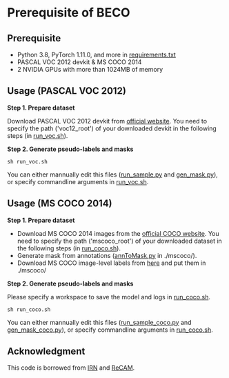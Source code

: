 # **Prerequisite of BECO**

## **Prerequisite**

- Python 3.8, PyTorch 1.11.0, and more in [requirements.txt](./requirements.txt) 
- PASCAL VOC 2012 devkit & MS COCO 2014   
- 2 NVIDIA GPUs with more than 1024MB of memory

## Usage (PASCAL VOC 2012)

**Step 1. Prepare dataset** 

Download PASCAL VOC 2012 devkit from [official website](http://host.robots.ox.ac.uk/pascal/VOC/voc2012/#devkit).
You need to specify the path ('voc12_root') of your downloaded devkit in the following steps (in [run_voc.sh](./run_voc.sh)). 

**Step 2. Generate pseudo-labels and masks** 

```
sh run_voc.sh
```
You can either mannually edit this files ([run_sample.py](./run_sample.py) and [gen_mask.py](./gen_mask.py)), or specify commandline arguments in [run_voc.sh](./run_voc.sh). 


## Usage (MS COCO 2014)

**Step 1. Prepare dataset** 

- Download MS COCO 2014 images from the [official COCO website](https://cocodataset.org/#download). You need to specify the path ('mscoco_root') of your downloaded dataset in the following steps (in [run_coco.sh](./run_coco.sh)).  
- Generate mask from annotations ([annToMask.py](mscoco/annToMask.py) in ./mscoco/). 
- Download MS COCO image-level labels from [here](https://drive.google.com/drive/folders/1XCu51bAUK3nOvO-VVKD7kE9bIFpAECBR?usp=sharing) and put them in ./mscoco/

**Step 2. Generate pseudo-labels and masks** 

Please specify a workspace to save the model and logs in [run_coco.sh](./run_coco.sh).
```
sh run_coco.sh
```
You can either mannually edit this files ([run_sample_coco.py](./run_sample_coco.py) and [gen_mask_coco.py](./gen_mask_coco.py)), or specify commandline arguments in [run_coco.sh](./run_coco.sh). 

## Acknowledgment

This code is borrowed from [IRN](https://github.com/jiwoon-ahn/irn) and [ReCAM](https://github.com/zhaozhengChen/ReCAM). 
